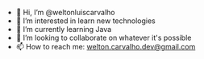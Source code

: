 - 👋 Hi, I’m @weltonluiscarvalho
- 👀 I’m interested in learn new technologies
- 🌱 I’m currently learning Java
- 💞️ I’m looking to collaborate on whatever it's possible
- 📫 How to reach me: welton.carvalho.dev@gmail.com

<!---
weltonluiscarvalho/weltonluiscarvalho is a ✨ special ✨ repository because its `README.md` (this file) appears on your GitHub profile.
You can click the Preview link to take a look at your changes.
--->
